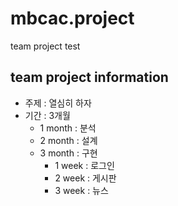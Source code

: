 # mbcac.project
team project test
## team project information
* 주제 : 열심히 하자
* 기간 : 3개월
  + 1 month : 분석
  + 2 month : 설계
  + 3 month : 구현
    - 1 week : 로그인
    - 2 week : 게시판
    - 3 week : 뉴스
